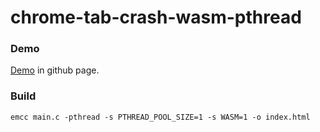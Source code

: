 # chrome-tab-crash-wasm-pthread

### Demo
[Demo](https://charles-cheng.github.io/chrome-tab-crash-wasm-pthread/) in github page.

### Build
```
emcc main.c -pthread -s PTHREAD_POOL_SIZE=1 -s WASM=1 -o index.html
```
